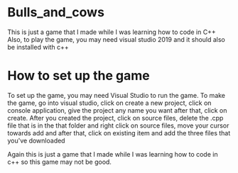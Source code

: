 # Bulls_and_cows
This is just a game that I made
while I was learning how to code in C++
Also, to play the game, you may need visual
studio 2019 and it should also be installed with 
c++

# How to set up the game 
To set up the game, you may need Visual Studio to run
the game. To make the game, go into visual studio, 
click on create a new project, click on console application, 
give the project any name you want after that, click on
create. After you created the project, click on
source files, delete the .cpp file that is in the
that folder and right click on source files,
move your cursor towards add and after that, click
on existing item and add the three files that you've
downloaded

Again this is just a game that I made while I was
learning how to code in c++ so this game may not be
good.
